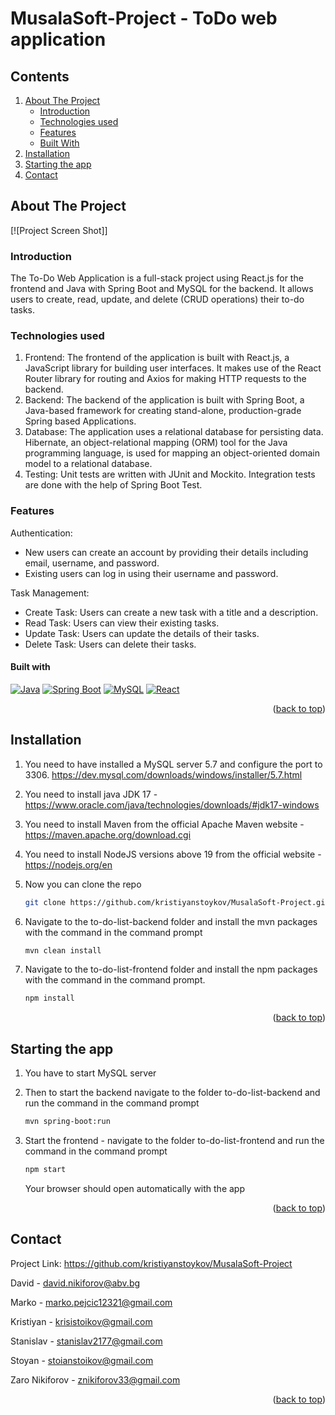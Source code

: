 # MusalaSoft-Project - ToDo web application

<!-- TABLE OF CONTENTS -->
## Contents
1. [About The Project](#about-the-project)
   - [Introduction](#introduction)
   - [Technologies used](#technologies-used)
   - [Features](#features)
   - [Built With](#built-with)
2. [Installation](#installation)
3. [Starting the app](#starting-the-app)
3. [Contact](#contact)




<!-- ABOUT THE PROJECT -->
## About The Project

[![Project Screen Shot]]

### Introduction
The To-Do Web Application is a full-stack project using React.js for the frontend and Java with Spring Boot and MySQL for the backend. It allows users to create, read, update, and delete (CRUD operations) their to-do tasks.

### Technologies used
1.	Frontend: The frontend of the application is built with React.js, a JavaScript library for building user interfaces. It makes use of the React Router library for routing and Axios for making HTTP requests to the backend.
2.	Backend: The backend of the application is built with Spring Boot, a Java-based framework for creating stand-alone, production-grade Spring based Applications.
3.	Database: The application uses a relational database for persisting data. Hibernate, an object-relational mapping (ORM) tool for the Java programming language, is used for mapping an object-oriented domain model to a relational database.
4.	Testing: Unit tests are written with JUnit and Mockito. Integration tests are done with the help of Spring Boot Test.

### Features

Authentication:
 - New users can create an account by providing their details including email, username, and password.
 - Existing users can log in using their username and password.

Task Management:
 - Create Task: Users can create a new task with a title and a description.
 - Read Task: Users can view their existing tasks.
 - Update Task: Users can update the details of their tasks.
 - Delete Task: Users can delete their tasks.


#### Built with
[![Java][Java.com]][Java-url]
[![Spring Boot][Spring.io]][Spring-Boot-url]
[![MySQL][MySQL.com]][MySQL-url]
[![React][React.js]][React-url]
<!-- [![Bootstrap][Bootstrap.com]][Bootstrap-url] -->

<p align="right">(<a href="#readme-top">back to top</a>)</p>

<!-- Installation -->
## Installation

1. You need to have installed a MySQL server 5.7 and configure the port to 3306. https://dev.mysql.com/downloads/windows/installer/5.7.html

2. You need to install java JDK 17 - https://www.oracle.com/java/technologies/downloads/#jdk17-windows

3. You need to install Maven from the official Apache Maven website - https://maven.apache.org/download.cgi

4. You need to install NodeJS versions above 19 from the official website - https://nodejs.org/en

5. Now you can clone the repo
   ```sh
   git clone https://github.com/kristiyanstoykov/MusalaSoft-Project.git
   ```
6. Navigate to the to-do-list-backend folder and install the mvn packages with the command in the command prompt
   ```sh
   mvn clean install
   ```
7. Navigate to the to-do-list-frontend folder and install the npm packages with the command in the command prompt.
   ```sh
   npm install
   ```

<p align="right">(<a href="#readme-top">back to top</a>)</p>

<!-- Installation -->
## Starting the app

1. You have to start MySQL server

2. Then to start the backend navigate to the folder to-do-list-backend and run the command in the command prompt
   ```sh
   mvn spring-boot:run
   ```

3. Start the frontend - navigate to the folder to-do-list-frontend and run the command in the command prompt
   ```sh
   npm start
   ```
   Your browser should open automatically with the app

<p align="right">(<a href="#readme-top">back to top</a>)</p>

## Contact
Project Link: https://github.com/kristiyanstoykov/MusalaSoft-Project

David - david.nikiforov@abv.bg

Marko - marko.pejcic12321@gmail.com

Kristiyan - krisistoikov@gmail.com

Stanislav - stanislav2177@gmail.com

Stoyan - stoianstoikov@gmail.com

Zaro Nikiforov - znikiforov33@gmail.com

<p align="right">(<a href="#readme-top">back to top</a>)</p>

<!-- MARKDOWN LINKS & IMAGES -->

[Java.com]: https://img.shields.io/badge/Java-ED8B00?style=for-the-badge&logo=java&logoColor=white
[Java-url]: https://www.java.com/
[Spring-Boot-url]: https://spring.io/projects/spring-boot
[Spring.io]: https://img.shields.io/badge/Spring-6db33f?style=for-the-badge&logo=spring&logoColor=white
[MySQL.com]: https://img.shields.io/badge/MySQL-ffffff?style=for-the-badge&logo=mysql&logoColor=black
[MySQL-url]: https://www.mysql.com/
[React.js]: https://img.shields.io/badge/React-20232A?style=for-the-badge&logo=react&logoColor=61DAFB
[React-url]: https://reactjs.org/
[Bootstrap.com]: https://img.shields.io/badge/Bootstrap-563D7C?style=for-the-badge&logo=bootstrap&logoColor=white
[Bootstrap-url]: https://getbootstrap.com